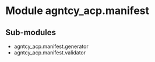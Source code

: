 Module agntcy_acp.manifest
==========================

Sub-modules
-----------
* agntcy_acp.manifest.generator
* agntcy_acp.manifest.validator